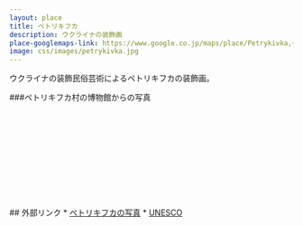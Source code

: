 ```yaml
---
layout: place
title: ペトリキフカ
description: ウクライナの装飾画
place-googlemaps-link: https://www.google.co.jp/maps/place/Petrykivka,+Dnipropetrovsk+Oblast,+Ukraine/
image: css/images/petrykivka.jpg
---
```

ウクライナの装飾民俗芸術によるペトリキフカの装飾画。

###ペトリキフカ村の博物館からの写真
<div class="lazyload">
<!--
<div about='https://farm4.static.flickr.com/3900/14813723024_f83d7be501_b.jpg'><a href='https://www.flickr.com/photos/76996987@N04/14813723024/' target='_blank'><img xmlns:dct='http://purl.org/dc/terms/' href='http://purl.org/dc/dcmitype/StillImage' rel='dct:type' src='https://farm4.static.flickr.com/3900/14813723024_f83d7be501_b.jpg' alt='IMG_1390 by Artem Nagornyi, on Flickr' title='IMG_1390 by Artem Nagornyi, on Flickr' border='0'/></a><br/><a rel='license' href='http://creativecommons.org/licenses/by-nc-nd/2.0/' target='_blank'><img src='http://i.creativecommons.org/l/by-nc-nd/2.0/80x15.png' alt='Creative Commons Creative Commons Attribution-Noncommercial-No Derivative Works 2.0 Generic License' title='Creative Commons Creative Commons Attribution-Noncommercial-No Derivative Works 2.0 Generic License' border='0' align='left'></a>&nbsp; &nbsp;by&nbsp;<a href='https://www.flickr.com/people/76996987@N04/' target='_blank'>&nbsp;</a><a xmlns:cc='http://creativecommons.org/ns#' rel='cc:attributionURL' property='cc:attributionName' href='https://www.flickr.com/people/76996987@N04/' target='_blank'>Artem Nagornyi</a><a href='http://www.imagecodr.org/' target='_blank'>&nbsp;</a></div>
-->
</div>
<br>
<div class="lazyload">
<!--
<div about='https://farm3.static.flickr.com/2902/14629441539_a3c9a46a45_b.jpg'><a href='https://www.flickr.com/photos/76996987@N04/14629441539/' target='_blank'><img xmlns:dct='http://purl.org/dc/terms/' href='http://purl.org/dc/dcmitype/StillImage' rel='dct:type' src='https://farm3.static.flickr.com/2902/14629441539_a3c9a46a45_b.jpg' alt='IMG_1336 by Artem Nagornyi, on Flickr' title='IMG_1336 by Artem Nagornyi, on Flickr' border='0'/></a><br/><a rel='license' href='http://creativecommons.org/licenses/by-nc-nd/2.0/' target='_blank'><img src='http://i.creativecommons.org/l/by-nc-nd/2.0/80x15.png' alt='Creative Commons Creative Commons Attribution-Noncommercial-No Derivative Works 2.0 Generic License' title='Creative Commons Creative Commons Attribution-Noncommercial-No Derivative Works 2.0 Generic License' border='0' align='left'></a>&nbsp; &nbsp;by&nbsp;<a href='https://www.flickr.com/people/76996987@N04/' target='_blank'>&nbsp;</a><a xmlns:cc='http://creativecommons.org/ns#' rel='cc:attributionURL' property='cc:attributionName' href='https://www.flickr.com/people/76996987@N04/' target='_blank'>Artem Nagornyi</a><a href='http://www.imagecodr.org/' target='_blank'>&nbsp;</a></div>
-->
</div>
<br>
<div class="lazyload">
<!--
<div about='https://farm3.static.flickr.com/2936/14793099066_0e1e329368_b.jpg'><a href='https://www.flickr.com/photos/76996987@N04/14793099066/' target='_blank'><img xmlns:dct='http://purl.org/dc/terms/' href='http://purl.org/dc/dcmitype/StillImage' rel='dct:type' src='https://farm3.static.flickr.com/2936/14793099066_0e1e329368_b.jpg' alt='IMG_1391 by Artem Nagornyi, on Flickr' title='IMG_1391 by Artem Nagornyi, on Flickr' border='0'/></a><br/><a rel='license' href='http://creativecommons.org/licenses/by-nc-nd/2.0/' target='_blank'><img src='http://i.creativecommons.org/l/by-nc-nd/2.0/80x15.png' alt='Creative Commons Creative Commons Attribution-Noncommercial-No Derivative Works 2.0 Generic License' title='Creative Commons Creative Commons Attribution-Noncommercial-No Derivative Works 2.0 Generic License' border='0' align='left'></a>&nbsp; &nbsp;by&nbsp;<a href='https://www.flickr.com/people/76996987@N04/' target='_blank'>&nbsp;</a><a xmlns:cc='http://creativecommons.org/ns#' rel='cc:attributionURL' property='cc:attributionName' href='https://www.flickr.com/people/76996987@N04/' target='_blank'>Artem Nagornyi</a><a href='http://www.imagecodr.org/' target='_blank'>&nbsp;</a></div>
-->
</div>
<br>
<div class="lazyload">
<!--
<div about='https://farm4.static.flickr.com/3867/14816097045_5132f1ffce_b.jpg'><a href='https://www.flickr.com/photos/76996987@N04/14816097045/' target='_blank'><img xmlns:dct='http://purl.org/dc/terms/' href='http://purl.org/dc/dcmitype/StillImage' rel='dct:type' src='https://farm4.static.flickr.com/3867/14816097045_5132f1ffce_b.jpg' alt='IMG_1392 by Artem Nagornyi, on Flickr' title='IMG_1392 by Artem Nagornyi, on Flickr' border='0'/></a><br/><a rel='license' href='http://creativecommons.org/licenses/by-nc-nd/2.0/' target='_blank'><img src='http://i.creativecommons.org/l/by-nc-nd/2.0/80x15.png' alt='Creative Commons Creative Commons Attribution-Noncommercial-No Derivative Works 2.0 Generic License' title='Creative Commons Creative Commons Attribution-Noncommercial-No Derivative Works 2.0 Generic License' border='0' align='left'></a>&nbsp; &nbsp;by&nbsp;<a href='https://www.flickr.com/people/76996987@N04/' target='_blank'>&nbsp;</a><a xmlns:cc='http://creativecommons.org/ns#' rel='cc:attributionURL' property='cc:attributionName' href='https://www.flickr.com/people/76996987@N04/' target='_blank'>Artem Nagornyi</a><a href='http://www.imagecodr.org/' target='_blank'>&nbsp;</a></div>
-->
</div>
<br>
<div class="lazyload">
<!--
<div about='https://farm6.static.flickr.com/5556/14813721074_b3c6debb54_b.jpg'><a href='https://www.flickr.com/photos/76996987@N04/14813721074/' target='_blank'><img xmlns:dct='http://purl.org/dc/terms/' href='http://purl.org/dc/dcmitype/StillImage' rel='dct:type' src='https://farm6.static.flickr.com/5556/14813721074_b3c6debb54_b.jpg' alt='IMG_1400 by Artem Nagornyi, on Flickr' title='IMG_1400 by Artem Nagornyi, on Flickr' border='0'/></a><br/><a rel='license' href='http://creativecommons.org/licenses/by-nc-nd/2.0/' target='_blank'><img src='http://i.creativecommons.org/l/by-nc-nd/2.0/80x15.png' alt='Creative Commons Creative Commons Attribution-Noncommercial-No Derivative Works 2.0 Generic License' title='Creative Commons Creative Commons Attribution-Noncommercial-No Derivative Works 2.0 Generic License' border='0' align='left'></a>&nbsp; &nbsp;by&nbsp;<a href='https://www.flickr.com/people/76996987@N04/' target='_blank'>&nbsp;</a><a xmlns:cc='http://creativecommons.org/ns#' rel='cc:attributionURL' property='cc:attributionName' href='https://www.flickr.com/people/76996987@N04/' target='_blank'>Artem Nagornyi</a><a href='http://www.imagecodr.org/' target='_blank'>&nbsp;</a></div>
-->
</div>
<br>
<div class="lazyload">
<!--
<div about='https://farm6.static.flickr.com/5574/14813002391_71dfba854c_b.jpg'><a href='https://www.flickr.com/photos/76996987@N04/14813002391/' target='_blank'><img xmlns:dct='http://purl.org/dc/terms/' href='http://purl.org/dc/dcmitype/StillImage' rel='dct:type' src='https://farm6.static.flickr.com/5574/14813002391_71dfba854c_b.jpg' alt='IMG_1402 by Artem Nagornyi, on Flickr' title='IMG_1402 by Artem Nagornyi, on Flickr' border='0'/></a><br/><a rel='license' href='http://creativecommons.org/licenses/by-nc-nd/2.0/' target='_blank'><img src='http://i.creativecommons.org/l/by-nc-nd/2.0/80x15.png' alt='Creative Commons Creative Commons Attribution-Noncommercial-No Derivative Works 2.0 Generic License' title='Creative Commons Creative Commons Attribution-Noncommercial-No Derivative Works 2.0 Generic License' border='0' align='left'></a>&nbsp; &nbsp;by&nbsp;<a href='https://www.flickr.com/people/76996987@N04/' target='_blank'>&nbsp;</a><a xmlns:cc='http://creativecommons.org/ns#' rel='cc:attributionURL' property='cc:attributionName' href='https://www.flickr.com/people/76996987@N04/' target='_blank'>Artem Nagornyi</a><a href='http://www.imagecodr.org/' target='_blank'>&nbsp;</a></div>
-->
</div>
<br>
<div class="lazyload">
<!--
<div about='https://farm3.static.flickr.com/2910/14815751462_7319410c93_b.jpg'><a href='https://www.flickr.com/photos/76996987@N04/14815751462/' target='_blank'><img xmlns:dct='http://purl.org/dc/terms/' href='http://purl.org/dc/dcmitype/StillImage' rel='dct:type' src='https://farm3.static.flickr.com/2910/14815751462_7319410c93_b.jpg' alt='IMG_1331 by Artem Nagornyi, on Flickr' title='IMG_1331 by Artem Nagornyi, on Flickr' border='0'/></a><br/><a rel='license' href='http://creativecommons.org/licenses/by-nc-nd/2.0/' target='_blank'><img src='http://i.creativecommons.org/l/by-nc-nd/2.0/80x15.png' alt='Creative Commons Creative Commons Attribution-Noncommercial-No Derivative Works 2.0 Generic License' title='Creative Commons Creative Commons Attribution-Noncommercial-No Derivative Works 2.0 Generic License' border='0' align='left'></a>&nbsp; &nbsp;by&nbsp;<a href='https://www.flickr.com/people/76996987@N04/' target='_blank'>&nbsp;</a><a xmlns:cc='http://creativecommons.org/ns#' rel='cc:attributionURL' property='cc:attributionName' href='https://www.flickr.com/people/76996987@N04/' target='_blank'>Artem Nagornyi</a><a href='http://www.imagecodr.org/' target='_blank'>&nbsp;</a></div>
-->
</div>
<br>
<div class="lazyload">
<!--
<div about='https://farm3.static.flickr.com/2927/14629460428_c46ee10406_b.jpg'><a href='https://www.flickr.com/photos/76996987@N04/14629460428/' target='_blank'><img xmlns:dct='http://purl.org/dc/terms/' href='http://purl.org/dc/dcmitype/StillImage' rel='dct:type' src='https://farm3.static.flickr.com/2927/14629460428_c46ee10406_b.jpg' alt='IMG_1386 by Artem Nagornyi, on Flickr' title='IMG_1386 by Artem Nagornyi, on Flickr' border='0'/></a><br/><a rel='license' href='http://creativecommons.org/licenses/by-nc-nd/2.0/' target='_blank'><img src='http://i.creativecommons.org/l/by-nc-nd/2.0/80x15.png' alt='Creative Commons Creative Commons Attribution-Noncommercial-No Derivative Works 2.0 Generic License' title='Creative Commons Creative Commons Attribution-Noncommercial-No Derivative Works 2.0 Generic License' border='0' align='left'></a>&nbsp; &nbsp;by&nbsp;<a href='https://www.flickr.com/people/76996987@N04/' target='_blank'>&nbsp;</a><a xmlns:cc='http://creativecommons.org/ns#' rel='cc:attributionURL' property='cc:attributionName' href='https://www.flickr.com/people/76996987@N04/' target='_blank'>Artem Nagornyi</a><a href='http://www.imagecodr.org/' target='_blank'>&nbsp;</a></div>
-->
</div>
<br>
<div class="lazyload">
<!--
<div about='https://farm3.static.flickr.com/2934/14629464118_3e2c2e0ff8_b.jpg'><a href='https://www.flickr.com/photos/76996987@N04/14629464118/' target='_blank'><img xmlns:dct='http://purl.org/dc/terms/' href='http://purl.org/dc/dcmitype/StillImage' rel='dct:type' src='https://farm3.static.flickr.com/2934/14629464118_3e2c2e0ff8_b.jpg' alt='IMG_1372 by Artem Nagornyi, on Flickr' title='IMG_1372 by Artem Nagornyi, on Flickr' border='0'/></a><br/><a rel='license' href='http://creativecommons.org/licenses/by-nc-nd/2.0/' target='_blank'><img src='http://i.creativecommons.org/l/by-nc-nd/2.0/80x15.png' alt='Creative Commons Creative Commons Attribution-Noncommercial-No Derivative Works 2.0 Generic License' title='Creative Commons Creative Commons Attribution-Noncommercial-No Derivative Works 2.0 Generic License' border='0' align='left'></a>&nbsp; &nbsp;by&nbsp;<a href='https://www.flickr.com/people/76996987@N04/' target='_blank'>&nbsp;</a><a xmlns:cc='http://creativecommons.org/ns#' rel='cc:attributionURL' property='cc:attributionName' href='https://www.flickr.com/people/76996987@N04/' target='_blank'>Artem Nagornyi</a><a href='http://www.imagecodr.org/' target='_blank'>&nbsp;</a></div>
-->
</div>
<br>
<div class="lazyload">
<!--
<div about='https://farm3.static.flickr.com/2919/14816094905_4f7b9cb089_b.jpg'><a href='https://www.flickr.com/photos/76996987@N04/14816094905/' target='_blank'><img xmlns:dct='http://purl.org/dc/terms/' href='http://purl.org/dc/dcmitype/StillImage' rel='dct:type' src='https://farm3.static.flickr.com/2919/14816094905_4f7b9cb089_b.jpg' alt='IMG_1404 by Artem Nagornyi, on Flickr' title='IMG_1404 by Artem Nagornyi, on Flickr' border='0'/></a><br/><a rel='license' href='http://creativecommons.org/licenses/by-nc-nd/2.0/' target='_blank'><img src='http://i.creativecommons.org/l/by-nc-nd/2.0/80x15.png' alt='Creative Commons Creative Commons Attribution-Noncommercial-No Derivative Works 2.0 Generic License' title='Creative Commons Creative Commons Attribution-Noncommercial-No Derivative Works 2.0 Generic License' border='0' align='left'></a>&nbsp; &nbsp;by&nbsp;<a href='https://www.flickr.com/people/76996987@N04/' target='_blank'>&nbsp;</a><a xmlns:cc='http://creativecommons.org/ns#' rel='cc:attributionURL' property='cc:attributionName' href='https://www.flickr.com/people/76996987@N04/' target='_blank'>Artem Nagornyi</a><a href='http://www.imagecodr.org/' target='_blank'>&nbsp;</a></div>
-->
</div>
<br>
<div class="lazyload">
<!--
<div about='https://farm6.static.flickr.com/5590/14629434379_31d33a04cb_b.jpg'><a href='https://www.flickr.com/photos/76996987@N04/14629434379/' target='_blank'><img xmlns:dct='http://purl.org/dc/terms/' href='http://purl.org/dc/dcmitype/StillImage' rel='dct:type' src='https://farm6.static.flickr.com/5590/14629434379_31d33a04cb_b.jpg' alt='IMG_1380 by Artem Nagornyi, on Flickr' title='IMG_1380 by Artem Nagornyi, on Flickr' border='0'/></a><br/><a rel='license' href='http://creativecommons.org/licenses/by-nc-nd/2.0/' target='_blank'><img src='http://i.creativecommons.org/l/by-nc-nd/2.0/80x15.png' alt='Creative Commons Creative Commons Attribution-Noncommercial-No Derivative Works 2.0 Generic License' title='Creative Commons Creative Commons Attribution-Noncommercial-No Derivative Works 2.0 Generic License' border='0' align='left'></a>&nbsp; &nbsp;by&nbsp;<a href='https://www.flickr.com/people/76996987@N04/' target='_blank'>&nbsp;</a><a xmlns:cc='http://creativecommons.org/ns#' rel='cc:attributionURL' property='cc:attributionName' href='https://www.flickr.com/people/76996987@N04/' target='_blank'>Artem Nagornyi</a><a href='http://www.imagecodr.org/' target='_blank'>&nbsp;</a></div>
-->
</div>
## 外部リンク
* <a href="http://instagram.com/petrykivka">ペトリキフカの写真</a>
* <a href="http://www.unesco.org/culture/ich/RL/00893">UNESCO</a>
